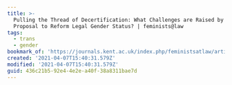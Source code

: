 ```yaml
---
title: >-
  Pulling the Thread of Decertification: What Challenges are Raised by the
  Proposal to Reform Legal Gender Status? | feminists@law
tags:
  - trans
  - gender
bookmark_of: 'https://journals.kent.ac.uk/index.php/feministsatlaw/article/view/938'
created: '2021-04-07T15:40:31.579Z'
modified: '2021-04-07T15:40:31.579Z'
guid: 436c21b5-92e4-4e2e-a40f-38a8311bae7d
---
```

 
